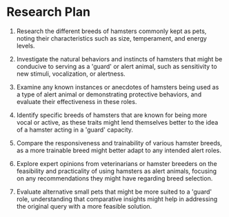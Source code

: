 # Research Plan

1. Research the different breeds of hamsters commonly kept as pets, noting their characteristics such as size, temperament, and energy levels.

2. Investigate the natural behaviors and instincts of hamsters that might be conducive to serving as a 'guard' or alert animal, such as sensitivity to new stimuli, vocalization, or alertness.

3. Examine any known instances or anecdotes of hamsters being used as a type of alert animal or demonstrating protective behaviors, and evaluate their effectiveness in these roles.

4. Identify specific breeds of hamsters that are known for being more vocal or active, as these traits might lend themselves better to the idea of a hamster acting in a 'guard' capacity.

5. Compare the responsiveness and trainability of various hamster breeds, as a more trainable breed might better adapt to any intended alert roles.

6. Explore expert opinions from veterinarians or hamster breeders on the feasibility and practicality of using hamsters as alert animals, focusing on any recommendations they might have regarding breed selection.

7. Evaluate alternative small pets that might be more suited to a 'guard' role, understanding that comparative insights might help in addressing the original query with a more feasible solution.

